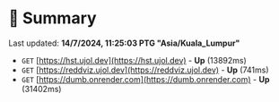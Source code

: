 # 📖 Summary
Last updated: **14/7/2024, 11:25:03 PTG "Asia/Kuala_Lumpur"**

- `GET` [https://hst.ujol.dev](https://hst.ujol.dev) - **Up** (13892ms)
- `GET` [https://reddviz.ujol.dev](https://reddviz.ujol.dev) - **Up** (741ms)
- `GET` [https://dumb.onrender.com](https://dumb.onrender.com) - **Up** (31402ms)

